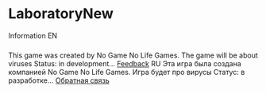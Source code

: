 # LaboratoryNew
Information EN
###
This game was created by No Game No Life Games.
The game will be about viruses
Status: in development...
[Feedback](https://vk.com/id505013603)
RU
Эта игра была создана компанией  No Game No Life Games.
Игра будет про вирусы
Статус: в разработке...
[Обратная связь](https://vk.com/id505013603)
